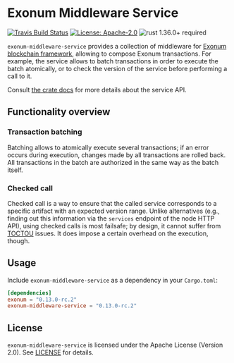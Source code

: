 # Exonum Middleware Service

[![Travis Build Status](https://img.shields.io/travis/exonum/exonum/master.svg?label=Linux%20Build)](https://travis-ci.com/exonum/exonum)
[![License: Apache-2.0](https://img.shields.io/github/license/exonum/exonum.svg)](https://github.com/exonum/exonum/blob/master/LICENSE)
![rust 1.36.0+ required](https://img.shields.io/badge/rust-1.36.0+-blue.svg?label=Required%20Rust)

`exonum-middleware-service` provides a collection of middleware
for [Exonum blockchain framework](https://exonum.com/),
allowing to compose Exonum transactions. For example, the service
allows to batch transactions in order to execute the batch atomically,
or to check the version of the service before performing a call to it.

Consult [the crate docs](https://docs.rs/exonum-middleware-service)
for more details about the service API.

## Functionality overview

### Transaction batching

Batching allows to atomically execute several transactions; if an error occurs
during execution, changes made by all transactions are rolled back. All
transactions in the batch are authorized in the same way as the batch itself.

### Checked call

Checked call is a way to ensure that the called service corresponds to a
specific artifact with an expected version range. Unlike alternatives (e.g.,
finding out this information via the `services` endpoint of the node HTTP API),
using checked calls is most failsafe; by design, it cannot suffer from [TOCTOU]
issues. It does impose a certain overhead on the execution, though.

## Usage

Include `exonum-middleware-service` as a dependency in your `Cargo.toml`:

```toml
[dependencies]
exonum = "0.13.0-rc.2"
exonum-middleware-service = "0.13.0-rc.2"
```

## License

`exonum-middleware-service` is licensed under the Apache License (Version 2.0).
See [LICENSE](LICENSE) for details.

[TOCTOU]: https://en.wikipedia.org/wiki/Time-of-check_to_time-of-use
